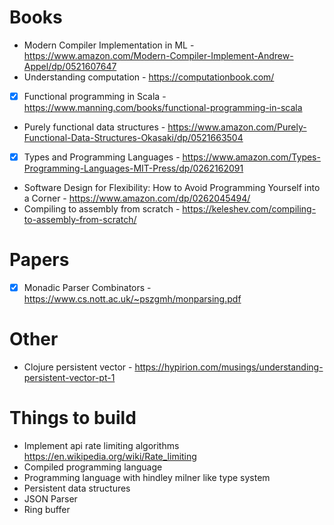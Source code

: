 # Books

- Modern Compiler Implementation in ML - https://www.amazon.com/Modern-Compiler-Implement-Andrew-Appel/dp/0521607647
- Understanding computation - https://computationbook.com/
- [x] Functional programming in Scala - https://www.manning.com/books/functional-programming-in-scala
- Purely functional data structures - https://www.amazon.com/Purely-Functional-Data-Structures-Okasaki/dp/0521663504
- [x] Types and Programming Languages - https://www.amazon.com/Types-Programming-Languages-MIT-Press/dp/0262162091
- Software Design for Flexibility: How to Avoid Programming Yourself into a Corner - https://www.amazon.com/dp/0262045494/
- Compiling to assembly from scratch - https://keleshev.com/compiling-to-assembly-from-scratch/

# Papers

- [x] Monadic Parser Combinators - https://www.cs.nott.ac.uk/~pszgmh/monparsing.pdf

# Other

- Clojure persistent vector - https://hypirion.com/musings/understanding-persistent-vector-pt-1

# Things to build

- Implement api rate limiting algorithms https://en.wikipedia.org/wiki/Rate_limiting
- Compiled programming language
- Programming language with hindley milner like type system
- Persistent data structures
- JSON Parser
- Ring buffer
